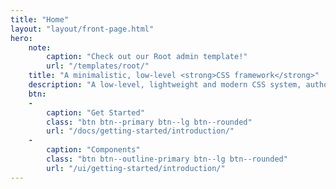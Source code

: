 ```yaml
---
title: "Home"
layout: "layout/front-page.html"
hero:
    note:
        caption: "Check out our Root admin template!"
        url: "/templates/root/"
    title: "A minimalistic, low-level <strong>CSS framework</strong>"
    description: "A low-level, lightweight and modern CSS system, authoring tool built on Sass. Give your project a solid foundation."
    btn:
    -
        caption: "Get Started"
        class: "btn btn--primary btn--lg btn--rounded"
        url: "/docs/getting-started/introduction/"
    -
        caption: "Components"
        class: "btn btn--outline-primary btn--lg btn--rounded"
        url: "/ui/getting-started/introduction/"
---
```


